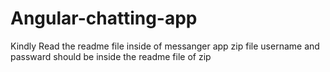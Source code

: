 # Angular-chatting-app
Kindly  Read the readme file inside of messanger app zip file username and passward should be inside the readme file of zip
